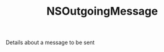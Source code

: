 ﻿---
uid: crmscript_ref_NSOutgoingMessage
title: NSOutgoingMessage
intellisense: Void.NSOutgoingMessage
keywords: NSOutgoingMessage
so.topic: reference
---

Details about a message to be sent
